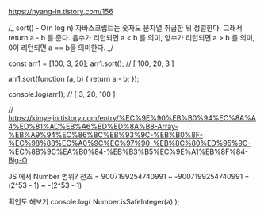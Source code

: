 https://nyang-in.tistory.com/156

/_
sort() - O(n log n)
자바스크립트는 숫자도 문자열 취급한 뒤 정렬한다.
그래서 return a - b 를 준다.
음수가 리턴되면 a < b 를 의미,
양수가 리턴되면 a > b 를 의미,
0이 리턴되면 a == b을 의미한다.
_/

const arr1 = [100, 3, 20];
arr1.sort(); // [ 100, 20, 3 ]

arr1.sort(function (a, b) {
return a - b;
});

console.log(arr1); // [ 3, 20, 100 ]

// https://kimyejin.tistory.com/entry/%EC%9E%90%EB%B0%94%EC%8A%A4%ED%81%AC%EB%A6%BD%ED%8A%B8-Array-%EB%A9%94%EC%86%8C%EB%93%9C-%EB%B0%8F-%EC%98%88%EC%A0%9C%EC%97%90-%EB%8C%80%ED%95%9C-%EC%8B%9C%EA%B0%84-%EB%B3%B5%EC%9E%A1%EB%8F%84-Big-O

JS 에서 Number 범위? 천조
= 9007199254740991 ~ -9007199254740991
= (2^53 - 1) ~ -(2^53 - 1)

획인도 해보기
console.log( Number.isSafeInteger(a) );
